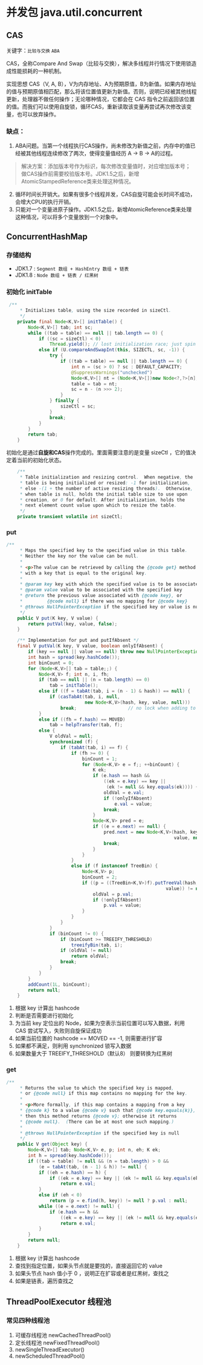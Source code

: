 # 并发包 java.util.concurrent

## CAS

关键字：`比较与交换` `ABA` 

CAS，全称Compare And Swap（比较与交换），解决多线程并行情况下使用锁造成性能损耗的一种机制。

实现思想 CAS（V, A, B），V为内存地址、A为预期原值，B为新值。如果内存地址的值与预期原值相匹配，那么将该位置值更新为新值。否则，说明已经被其他线程更新，处理器不做任何操作；无论哪种情况，它都会在 CAS 指令之前返回该位置的值。而我们可以使用自旋锁，循环CAS，重新读取该变量再尝试再次修改该变量，也可以放弃操作。

### 缺点：

1. ABA问题。当第一个线程执行CAS操作，尚未修改为新值之前，内存中的值已经被其他线程连续修改了两次，使得变量值经历 A -> B -> A的过程。
> 解决方案：添加版本号作为标识，每次修改变量值时，对应增加版本号； 做CAS操作前需要校验版本号。JDK1.5之后，新增AtomicStampedReference类来处理这种情况。
2. 循环时间长开销大。如果有很多个线程并发，CAS自旋可能会长时间不成功，会增大CPU的执行开销。
3. 只能对一个变量进原子操作。JDK1.5之后，新增AtomicReference类来处理这种情况，可以将多个变量放到一个对象中。


## ConcurrentHashMap
   
### 存储结构
   
- JDK1.7 : `Segment 数组 + HashEntry 数组 + 链表`
- JDK1.8 :  `Node 数组 + 链表 / 红黑树`

### 初始化 initTable

```java
 /**
     * Initializes table, using the size recorded in sizeCtl.
     */
    private final Node<K,V>[] initTable() {
        Node<K,V>[] tab; int sc;
        while ((tab = table) == null || tab.length == 0) {
            if ((sc = sizeCtl) < 0)
                Thread.yield(); // lost initialization race; just spin
            else if (U.compareAndSwapInt(this, SIZECTL, sc, -1)) {
                try {
                    if ((tab = table) == null || tab.length == 0) {
                        int n = (sc > 0) ? sc : DEFAULT_CAPACITY;
                        @SuppressWarnings("unchecked")
                        Node<K,V>[] nt = (Node<K,V>[])new Node<?,?>[n];
                        table = tab = nt;
                        sc = n - (n >>> 2);
                    }
                } finally {
                    sizeCtl = sc;
                }
                break;
            }
        }
        return tab;
    }
```

初始化是通过**自旋和CAS**操作完成的。里面需要注意的是变量 sizeCtl ，它的值决定着当前的初始化状态。

```java
    /**
     * Table initialization and resizing control.  When negative, the
     * table is being initialized or resized: -1 for initialization,
     * else -(1 + the number of active resizing threads).  Otherwise,
     * when table is null, holds the initial table size to use upon
     * creation, or 0 for default. After initialization, holds the
     * next element count value upon which to resize the table.
     */
    private transient volatile int sizeCtl;
```

### put
```java
/**
     * Maps the specified key to the specified value in this table.
     * Neither the key nor the value can be null.
     *
     * <p>The value can be retrieved by calling the {@code get} method
     * with a key that is equal to the original key.
     *
     * @param key key with which the specified value is to be associated
     * @param value value to be associated with the specified key
     * @return the previous value associated with {@code key}, or
     *         {@code null} if there was no mapping for {@code key}
     * @throws NullPointerException if the specified key or value is null
     */
    public V put(K key, V value) {
        return putVal(key, value, false);
    }

    /** Implementation for put and putIfAbsent */
    final V putVal(K key, V value, boolean onlyIfAbsent) {
        if (key == null || value == null) throw new NullPointerException();
        int hash = spread(key.hashCode());
        int binCount = 0;
        for (Node<K,V>[] tab = table;;) {
            Node<K,V> f; int n, i, fh;
            if (tab == null || (n = tab.length) == 0)
                tab = initTable();
            else if ((f = tabAt(tab, i = (n - 1) & hash)) == null) {
                if (casTabAt(tab, i, null,
                             new Node<K,V>(hash, key, value, null)))
                    break;                   // no lock when adding to empty bin
            }
            else if ((fh = f.hash) == MOVED)
                tab = helpTransfer(tab, f);
            else {
                V oldVal = null;
                synchronized (f) {
                    if (tabAt(tab, i) == f) {
                        if (fh >= 0) {
                            binCount = 1;
                            for (Node<K,V> e = f;; ++binCount) {
                                K ek;
                                if (e.hash == hash &&
                                    ((ek = e.key) == key ||
                                     (ek != null && key.equals(ek)))) {
                                    oldVal = e.val;
                                    if (!onlyIfAbsent)
                                        e.val = value;
                                    break;
                                }
                                Node<K,V> pred = e;
                                if ((e = e.next) == null) {
                                    pred.next = new Node<K,V>(hash, key,
                                                              value, null);
                                    break;
                                }
                            }
                        }
                        else if (f instanceof TreeBin) {
                            Node<K,V> p;
                            binCount = 2;
                            if ((p = ((TreeBin<K,V>)f).putTreeVal(hash, key,
                                                           value)) != null) {
                                oldVal = p.val;
                                if (!onlyIfAbsent)
                                    p.val = value;
                            }
                        }
                    }
                }
                if (binCount != 0) {
                    if (binCount >= TREEIFY_THRESHOLD)
                        treeifyBin(tab, i);
                    if (oldVal != null)
                        return oldVal;
                    break;
                }
            }
        }
        addCount(1L, binCount);
        return null;
    }
```

1. 根据 key 计算出 hashcode
2. 判断是否需要进行初始化
3. 为当前 key 定位出的 Node，如果为空表示当前位置可以写入数据，利用 CAS 尝试写入，失败则自旋保证成功
4. 如果当前位置的 hashcode == MOVED == -1, 则需要进行扩容
5. 如果都不满足，则利用 synchronized 锁写入数据
4. 如果数量大于 TREEIFY_THRESHOLD（默认8） 则要转换为红黑树

### get

```java
/**
     * Returns the value to which the specified key is mapped,
     * or {@code null} if this map contains no mapping for the key.
     *
     * <p>More formally, if this map contains a mapping from a key
     * {@code k} to a value {@code v} such that {@code key.equals(k)},
     * then this method returns {@code v}; otherwise it returns
     * {@code null}.  (There can be at most one such mapping.)
     *
     * @throws NullPointerException if the specified key is null
     */
    public V get(Object key) {
        Node<K,V>[] tab; Node<K,V> e, p; int n, eh; K ek;
        int h = spread(key.hashCode());
        if ((tab = table) != null && (n = tab.length) > 0 &&
            (e = tabAt(tab, (n - 1) & h)) != null) {
            if ((eh = e.hash) == h) {
                if ((ek = e.key) == key || (ek != null && key.equals(ek)))
                    return e.val;
            }
            else if (eh < 0)
                return (p = e.find(h, key)) != null ? p.val : null;
            while ((e = e.next) != null) {
                if (e.hash == h &&
                    ((ek = e.key) == key || (ek != null && key.equals(ek))))
                    return e.val;
            }
        }
        return null;
    }
```

1. 根据 key 计算出 hashcode
2. 查找到指定位置，如果头节点就是要找的，直接返回它的 value
3. 如果头节点 hash 值小于 0 ，说明正在扩容或者是红黑树，查找之
4. 如果是链表，遍历查找之

## ThreadPoolExecutor 线程池

### 常见四种线程池
1. 可缓存线程池 newCachedThreadPool()
2. 定长线程池 newFixedThreadPool()
3. newSingleThreadExecutor()
4. newScheduledThreadPool()






